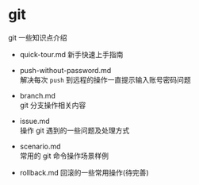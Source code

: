 # git
git 一些知识点介绍

- quick-tour.md
新手快速上手指南

- push-without-password.md  
解决每次 `push` 到远程的操作一直提示输入账号密码问题

- branch.md  
git 分支操作相关内容  

- issue.md  
操作 git 遇到的一些问题及处理方式

- scenario.md  
常用的 git 命令操作场景样例

- rollback.md
回滚的一些常用操作(待完善)
